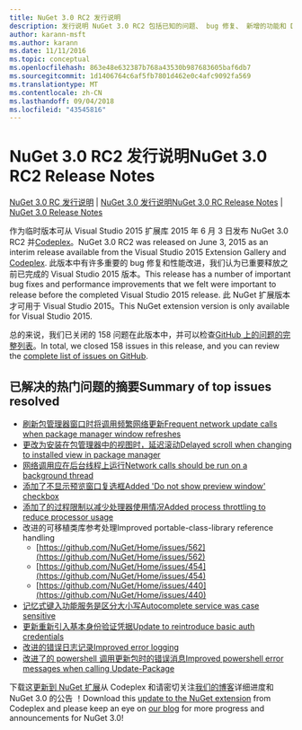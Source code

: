 ```yaml
---
title: NuGet 3.0 RC2 发行说明
description: 发行说明 NuGet 3.0 RC2 包括已知的问题、 bug 修复、 新增的功能和 Dcr。
author: karann-msft
ms.author: karann
ms.date: 11/11/2016
ms.topic: conceptual
ms.openlocfilehash: 863e48e632387b768a43530b987683605baf6db7
ms.sourcegitcommit: 1d1406764c6af5fb7801d462e0c4afc9092fa569
ms.translationtype: MT
ms.contentlocale: zh-CN
ms.lasthandoff: 09/04/2018
ms.locfileid: "43545816"
---
```

# <a name="nuget-30-rc2-release-notes"></a><span data-ttu-id="d0655-103">NuGet 3.0 RC2 发行说明</span><span class="sxs-lookup"><span data-stu-id="d0655-103">NuGet 3.0 RC2 Release Notes</span></span>

<span data-ttu-id="d0655-104">[NuGet 3.0 RC 发行说明](../release-notes/nuget-3.0-RC.md) | [NuGet 3.0 发行说明](../release-notes/nuget-3.0.0.md)</span><span class="sxs-lookup"><span data-stu-id="d0655-104">[NuGet 3.0 RC Release Notes](../release-notes/nuget-3.0-RC.md) | [NuGet 3.0 Release Notes](../release-notes/nuget-3.0.0.md)</span></span>

<span data-ttu-id="d0655-105">作为临时版本可从 Visual Studio 2015 扩展库 2015 年 6 月 3 日发布 NuGet 3.0 RC2 并[Codeplex](https://nuget.codeplex.com/releases/view/615507)。</span><span class="sxs-lookup"><span data-stu-id="d0655-105">NuGet 3.0 RC2 was released on June 3, 2015 as an interim release available from the Visual Studio 2015 Extension Gallery and [Codeplex](https://nuget.codeplex.com/releases/view/615507).</span></span> <span data-ttu-id="d0655-106">此版本中有许多重要的 bug 修复和性能改进，我们认为已重要释放之前已完成的 Visual Studio 2015 版本。</span><span class="sxs-lookup"><span data-stu-id="d0655-106">This release has a number of important bug fixes and performance improvements that we felt were important to release before the completed Visual Studio 2015 release.</span></span> <span data-ttu-id="d0655-107">此 NuGet 扩展版本才可用于 Visual Studio 2015。</span><span class="sxs-lookup"><span data-stu-id="d0655-107">This NuGet extension version is only available for Visual Studio 2015.</span></span>

<span data-ttu-id="d0655-108">总的来说，我们已关闭的 158 问题在此版本中，并可以检查[GitHub 上的问题的完整列表](https://github.com/NuGet/Home/issues?utf8=%E2%9C%93&q=is%3Aclosed+milestone%3A3.0.0-RTM+sort%3Aupdated-asc+updated%3A%3C%3D2015-06-01)。</span><span class="sxs-lookup"><span data-stu-id="d0655-108">In total, we closed 158 issues in this release, and you can review the [complete list of issues on GitHub](https://github.com/NuGet/Home/issues?utf8=%E2%9C%93&q=is%3Aclosed+milestone%3A3.0.0-RTM+sort%3Aupdated-asc+updated%3A%3C%3D2015-06-01).</span></span>

## <a name="summary-of-top-issues-resolved"></a><span data-ttu-id="d0655-109">已解决的热门问题的摘要</span><span class="sxs-lookup"><span data-stu-id="d0655-109">Summary of top issues resolved</span></span>

* [<span data-ttu-id="d0655-110">刷新包管理器窗口时将调用频繁网络更新</span><span class="sxs-lookup"><span data-stu-id="d0655-110">Frequent network update calls when package manager window refreshes</span></span>](https://github.com/NuGet/Home/issues/515)
* [<span data-ttu-id="d0655-111">更改为安装在包管理器中的视图时，延迟滚动</span><span class="sxs-lookup"><span data-stu-id="d0655-111">Delayed scroll when changing to installed view in package manager</span></span>](https://github.com/NuGet/Home/issues/519)
* [<span data-ttu-id="d0655-112">网络调用应在后台线程上运行</span><span class="sxs-lookup"><span data-stu-id="d0655-112">Network calls should be run on a background thread</span></span>](https://github.com/NuGet/Home/issues/516)
* [<span data-ttu-id="d0655-113">添加了不显示预览窗口复选框</span><span class="sxs-lookup"><span data-stu-id="d0655-113">Added 'Do not show preview window' checkbox</span></span>](https://github.com/NuGet/Home/issues/566)
* [<span data-ttu-id="d0655-114">添加了的过程限制以减少处理器使用情况</span><span class="sxs-lookup"><span data-stu-id="d0655-114">Added process throttling to reduce processor usage</span></span>](https://github.com/NuGet/Home/issues/356)
* <span data-ttu-id="d0655-115">改进的可移植类库参考处理</span><span class="sxs-lookup"><span data-stu-id="d0655-115">Improved portable-class-library reference handling</span></span>
    * [https://github.com/NuGet/Home/issues/562](https://github.com/NuGet/Home/issues/562)
    * [https://github.com/NuGet/Home/issues/454](https://github.com/NuGet/Home/issues/454)
    * [https://github.com/NuGet/Home/issues/440](https://github.com/NuGet/Home/issues/440)
* [<span data-ttu-id="d0655-116">记忆式键入功能服务是区分大小写</span><span class="sxs-lookup"><span data-stu-id="d0655-116">Autocomplete service was case sensitive</span></span>](https://github.com/NuGet/Home/issues/198)
* [<span data-ttu-id="d0655-117">更新重新引入基本身份验证凭据</span><span class="sxs-lookup"><span data-stu-id="d0655-117">Update to reintroduce basic auth credentials</span></span>](https://github.com/NuGet/Home/issues/456)
* [<span data-ttu-id="d0655-118">改进的错误日志记录</span><span class="sxs-lookup"><span data-stu-id="d0655-118">Improved error logging</span></span>](https://github.com/NuGet/Home/issues/407)
* [<span data-ttu-id="d0655-119">改进了的 powershell 调用更新包时的错误消息</span><span class="sxs-lookup"><span data-stu-id="d0655-119">Improved powershell error messages when calling Update-Package</span></span>](https://github.com/NuGet/Home/issues/5)

<span data-ttu-id="d0655-120">下载这[更新到 NuGet 扩展](https://nuget.codeplex.com/releases/view/615507)从 Codeplex 和请密切关注[我们的博客](http://blog.nuget.org)详细进度和 NuGet 3.0 的公告 ！</span><span class="sxs-lookup"><span data-stu-id="d0655-120">Download this [update to the NuGet extension](https://nuget.codeplex.com/releases/view/615507) from Codeplex and please keep an eye on [our blog](http://blog.nuget.org) for more progress and announcements for NuGet 3.0!</span></span>